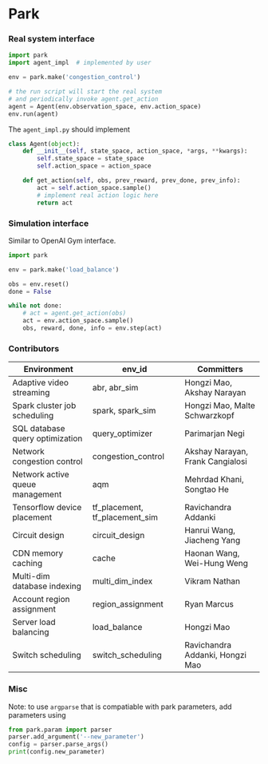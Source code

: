 # Park

### Real system interface
```python
import park
import agent_impl  # implemented by user

env = park.make('congestion_control')

# the run script will start the real system
# and periodically invoke agent.get_action
agent = Agent(env.observation_space, env.action_space)
env.run(agent)
```

The `agent_impl.py` should implement
```python
class Agent(object):
    def __init__(self, state_space, action_space, *args, **kwargs):
        self.state_space = state_space
        self.action_space = action_space

    def get_action(self, obs, prev_reward, prev_done, prev_info):
        act = self.action_space.sample()
        # implement real action logic here
        return act
```

### Simulation interface
Similar to OpenAI Gym interface.
```python
import park

env = park.make('load_balance')

obs = env.reset()
done = False

while not done:
    # act = agent.get_action(obs)
    act = env.action_space.sample()
    obs, reward, done, info = env.step(act)
```

### Contributors

| Environment                     | env_id                            | Committers |
| -------------                   | -------------                     | ------------- |
| Adaptive video streaming        |abr, abr_sim                       | Hongzi Mao, Akshay Narayan |
| Spark cluster job scheduling    |spark, spark_sim                   | Hongzi Mao, Malte Schwarzkopf |
| SQL database query optimization |query_optimizer                    | Parimarjan Negi |
| Network congestion control      |congestion_control                 | Akshay Narayan, Frank Cangialosi |
| Network active queue management |aqm                                | Mehrdad Khani, Songtao He |
| Tensorflow device placement     |tf_placement, tf_placement_sim     | Ravichandra Addanki |
| Circuit design                  |circuit_design                     | Hanrui Wang, Jiacheng Yang |
| CDN memory caching              |cache                              | Haonan Wang, Wei-Hung Weng |
| Multi-dim database indexing     |multi_dim_index                    | Vikram Nathan |
| Account region assignment       |region_assignment                  | Ryan Marcus |
| Server load balancing           |load_balance                       | Hongzi Mao |
| Switch scheduling               |switch_scheduling                  | Ravichandra Addanki, Hongzi Mao |

### Misc
Note: to use `argparse` that is compatiable with park parameters, add parameters using
```python
from park.param import parser
parser.add_argument('--new_parameter')
config = parser.parse_args()
print(config.new_parameter)
```

